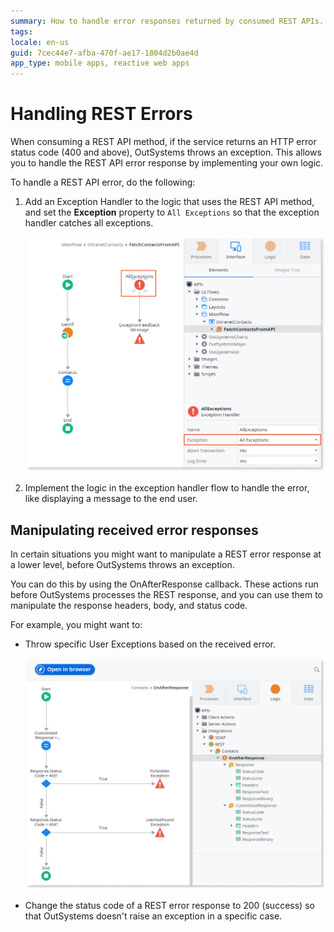 ```yaml
---
summary: How to handle error responses returned by consumed REST APIs.
tags: 
locale: en-us
guid: 7cec44e7-afba-470f-ae17-1804d2b0ae4d
app_type: mobile apps, reactive web apps
---
```


# Handling REST Errors

When consuming a REST API method, if the service returns an HTTP error status code (400 and above), OutSystems throws an exception. This allows you to handle the REST API error response by implementing your own logic.

To handle a REST API error, do the following:

1. Add an Exception Handler to the logic that uses the REST API method, and set the **Exception** property to `All Exceptions` so that the exception handler catches all exceptions.

    ![Exception Handler flow for handling all exceptions](images/ss-flow-allexceptions.png)

1. Implement the logic in the exception handler flow to handle the error, like displaying a message to the end user.

## Manipulating received error responses

In certain situations you might want to manipulate a REST error response at a lower level, before OutSystems throws an exception.

You can do this by using the OnAfterResponse callback. These actions run before OutSystems processes the REST response, and you can use them to manipulate the response headers, body, and status code.

For example, you might want to:

* Throw specific User Exceptions based on the received error.

    ![Example of throwing a specific User Exception in an action flow](images/ss-rest-handle-errors.png)

* Change the status code of a REST error response to 200 (success) so that OutSystems doesn't raise an exception in a specific case.

